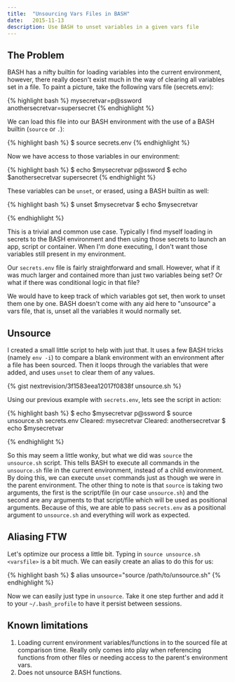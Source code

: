 ```yaml
---
title:  "Unsourcing Vars Files in BASH"
date:   2015-11-13
description: Use BASH to unset variables in a given vars file
---
```


## The Problem

BASH has a nifty builtin for loading variables into the current environment, however, there really doesn't exist much in the way of clearing all variables set in a file. To paint a picture, take the following vars file (secrets.env):

{% highlight bash %}
mysecretvar=p@ssword
anothersecretvar=supersecret
{% endhighlight %}

We can load this file into our BASH environment with the use of a BASH builtin (`source` or `.`):

{% highlight bash %}
$ source secrets.env
{% endhighlight %}

Now we have access to those variables in our environment:

{% highlight bash %}
$ echo $mysecretvar
p@ssword
$ echo $anothersecretvar
supersecret
{% endhighlight %}

These variables can be `unset`, or erased, using a BASH builtin as well:

{% highlight bash %}
$ unset $mysecretvar
$ echo $mysecretvar

{% endhighlight %}

This is a trivial and common use case. Typically I find myself loading in secrets to the BASH environment and then using those secrets to launch an app, script or container. When I'm done executing, I don't want those variables still present in my environment.

Our `secrets.env` file is fairly straightforward and small. However, what if it was much larger and contained more than just two variables being set? Or what if there was conditional logic in that file?

We would have to keep track of which variables got set, then work to unset them one by one. BASH doesn't come with any aid here to "unsource" a vars file, that is, unset all the variables it would normally set.

## Unsource

I created a small little script to help with just that. It uses a few BASH tricks (namely `env -i`) to compare a blank environment with an environment after a file has been sourced. Then it loops through the variables that were added, and uses `unset` to clear them of any values.

{% gist nextrevision/3f1583eea12017f0838f unsource.sh %}

Using our previous example with `secrets.env`, lets see the script in action:

{% highlight bash %}
$ echo $mysecretvar
p@ssword
$ source unsource.sh secrets.env
Cleared: mysecretvar
Cleared: anothersecretvar
$ echo $mysecretvar

{% endhighlight %}

So this may seem a little wonky, but what we did was `source` the `unsource.sh` script. This tells BASH to execute all commands in the `unsource.sh` file in the current environment, instead of a child environment. By doing this, we can execute `unset` commands just as though we were in the parent environment. The other thing to note is that `source` is taking two arguments, the first is the script/file (in our case `unsource.sh`) and the second are any arguments to that script/file which will be used as positional arguments. Because of this, we are able to pass `secrets.env` as a positional argument to `unsource.sh` and everything will work as expected.

## Aliasing FTW

Let's optimize our process a little bit. Typing in `source unsource.sh <varsfile>` is a bit much. We can easily create an alias to do this for us:

{% highlight bash %}
$ alias unsource="source /path/to/unsource.sh"
{% endhighlight %}

Now we can easily just type in `unsource`. Take it one step further and add it to your `~/.bash_profile` to have it persist between sessions.

## Known limitations

1. Loading current environment variables/functions in to the sourced file at comparison time. Really only comes into play when referencing functions from other files or needing access to the parent's environment vars.
2. Does not unsource BASH functions.
